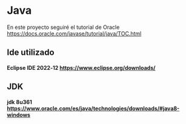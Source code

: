 # Java
En este proyecto seguiré el tutorial de Oracle https://docs.oracle.com/javase/tutorial/java/TOC.html

 ## Ide utilizado
 #### Eclipse IDE 2022‑12  https://www.eclipse.org/downloads/
 
 ## JDK
 #### jdk 8u361 https://www.oracle.com/es/java/technologies/downloads/#java8-windows
